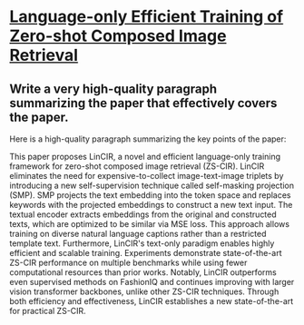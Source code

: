 # [Language-only Efficient Training of Zero-shot Composed Image Retrieval](https://arxiv.org/abs/2312.01998)

## Write a very high-quality paragraph summarizing the paper that effectively covers the paper.

 Here is a high-quality paragraph summarizing the key points of the paper:

This paper proposes LinCIR, a novel and efficient language-only training framework for zero-shot composed image retrieval (ZS-CIR). LinCIR eliminates the need for expensive-to-collect image-text-image triplets by introducing a new self-supervision technique called self-masking projection (SMP). SMP projects the text embedding into the token space and replaces keywords with the projected embeddings to construct a new text input. The textual encoder extracts embeddings from the original and constructed texts, which are optimized to be similar via MSE loss. This approach allows training on diverse natural language captions rather than a restricted template text. Furthermore, LinCIR's text-only paradigm enables highly efficient and scalable training. Experiments demonstrate state-of-the-art ZS-CIR performance on multiple benchmarks while using fewer computational resources than prior works. Notably, LinCIR outperforms even supervised methods on FashionIQ and continues improving with larger vision transformer backbones, unlike other ZS-CIR techniques. Through both efficiency and effectiveness, LinCIR establishes a new state-of-the-art for practical ZS-CIR.
